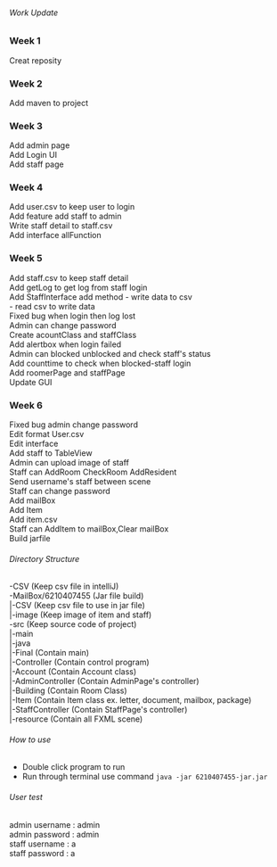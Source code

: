 ###### Work Update ######

### Week 1 ###

Creat reposity
	
### Week 2 ###

Add maven to project
	
### Week 3 ###

Add admin page  
Add Login UI  
Add staff page  
	
### Week 4 ###

Add user.csv to keep user to login  
Add feature add staff to admin  
Write staff detail to staff.csv  
Add interface allFunction  
	
### Week 5 ###

Add staff.csv to keep staff detail  
Add getLog to get log from staff login  
Add StaffInterface add method 	- write data to csv  
								- read csv to write data  
Fixed bug when login then log lost  
Admin can change password  
Create acountClass and staffClass  
Add alertbox when login failed  
Admin can blocked unblocked and check staff's status  
Add counttime to check when blocked-staff login  
Add roomerPage and staffPage  
Update GUI  
	
### Week 6 ###

Fixed bug admin change password  
Edit format User.csv  
Edit interface  
Add staff to TableView  
Admin can upload image of staff  
Staff can AddRoom CheckRoom AddResident  
Send username's staff between scene  
Staff can change password  
Add mailBox  
Add Item  
Add item.csv  
Staff can AddItem to mailBox,Clear mailBox  
Build jarfile  
	
###### Directory Structure ######

-CSV 											(Keep csv file in intelliJ)  
-MailBox/6210407455 							(Jar file build)  
	|-CSV 										(Keep csv file to use in jar file)  
	|-image 									(Keep image of item and staff)  
-src											(Keep source code of project)  
	|-main  
		|-java  
			|-Final								(Contain main)  
				|-Controller					(Contain control program)  
					|-Account					(Contain Account class)  
					|-AdminController			(Contain AdminPage's controller)  
					|-Building					(Contain Room Class)  
					|-Item 						(Contain Item class ex. letter, document, mailbox, package)  
					|-StaffController			(Contain StaffPage's controller)  
		|-resource								(Contain all FXML scene)  
	
###### How to use ######

* Double click program to run
* Run through terminal use command `java -jar 6210407455-jar.jar`
	
###### User test ######

admin username : admin  
admin password : admin  
staff username : a  
staff password : a  
